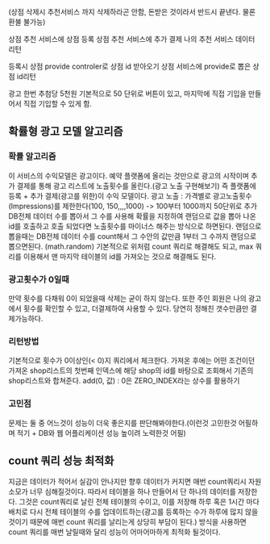(상점 삭제시 추천서비스 까지 삭제하라곤 안함, 돈받은 것이라서 반드시 끝낸다. 물론 환불 불가능)

상점 추천 서비스에 상점 등록
상점 추천 서비스에 추가 결제
나의 추천 서비스 데이터 리턴

등록시 상점 provide controler로 상점 id 받아오기
상점 서비스에 provide로 뽑은 상점 id리턴

광고 한번 추첨당 5천원
기본적으로 50 단위로 버튼이 있고, 마지막에 직접 기입을 만들어서 직접 기입할 수 있게 함. 

## 확률형 광고 모델 알고리즘
### 확률 알고리즘
이 서비스의 수익모델은 광고이다.
예약 플랫폼에 올리는 것만으로 광고의 시작이며
추가 결제를 통해 광고 리스트에 노출횟수를 올린다.(광고 노출 구현해보기)
즉 플랫폼에 등록 + 추가 결제(광고를 위한)이 수익 모델이다.
광고 노출 : 가격별로 광고노출횟수(Impressions)를 제한한다(100, 150,,,,1000) -> 100부터 1000까지 50단위로 추가
DB전체 데이터 수를 뽑아서 그 수를 사용해 확률을 지정하여 랜덤으로 값을 뽑아 나온 id를 호출하고
호출 되었다면 노출횟수를 마이너스 해주는 방식으로 하면된다.
랜덤으로 뽑을때는 DB전체 데이터 수를 count해서 그 수안의 값만큼 1부터 그 수까지 랜덤으로 뽑으면된다.
(math.random)
기본적으로 위처럼 count 쿼리로 해결해도 되고,
max 쿼리를 이용해서 맨 마지막 테이블의 id를 가져오는 것으로 해결해도 된다.
### 광고횟수가 0일때
만약 횟수를 다채워 0이 되었을때 삭제는 굳이 하지 않는다.
또한 주인 회원은 나의 광고에서 횟수를 확인할 수 있고, 더결제하여 사용할 수 있다.
당연히 정해친 갯수만큼만 결제가능하다.
### 리턴방법
기본적으로 횟수가 0이상인(< 0)지 쿼리에서 체크한다.
가져온 후에는 어떤 조건이던 가져온 shop리스트의 첫번째 인덱스에 해당 shop의 id를 바탕으로 조회해서 기존의 shop리스트와 합쳐준다.
add(0, 값) : 0은 ZERO_INDEX라는 상수를 활용하기
### 고민점
문제는 둘 중 어느것이 성능이 더욱 좋은지를 판단해봐야한다.(이런것 고민한것 어필하며 적기 + DB와 웹 어플리케이션 성능 높이려 노력한것 어필)

## count 쿼리 성능 최적화
지금은 데이터가 적어서 실감이 안나지만 향후 데이터가 커지면 매번 count쿼리시 자원소모가 너무 심해질것이다.
따라서 테이블을 하나 만들어서 단 하나의 데이터를 저장한다.
그것은 count쿼리로 날린 전체 테이블의 수이고, 이를 저장해 하루 혹은 1시간 마다 배치로 다시 전체 테이블의 수를 업데이트하는(광고를 등록하는 수가 하루에 많지 않을 것이기 때문에 매번 count 쿼리를 날리는게 상당히 부담이 된다.) 방식을 사용하면 count 쿼리를 매번 날릴때와 달리 성능이 어마어마하게 최적화 될것이다.